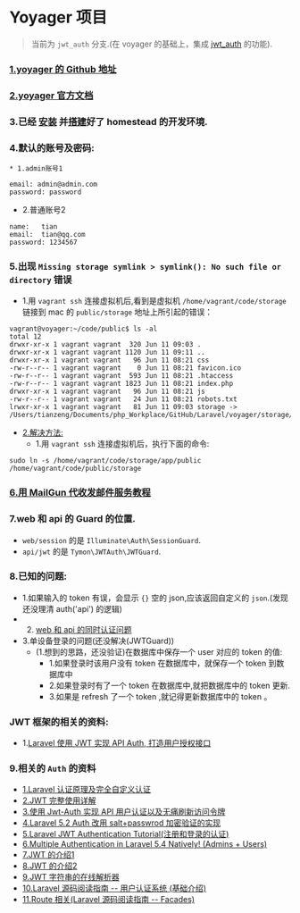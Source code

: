 # Yoyager 项目
> 当前为 `jwt_auth` 分支.(在 voyager 的基础上，集成 [jwt_auth](https://laravel-china.org/articles/13734/using-tymondesignsjwt-auth-to-build-web-and-api-authentication-system) 的功能).


### [1.yoyager 的 Github 地址](https://github.com/the-control-group/voyager)
### [2.yoyager 官方文档](https://voyager.readme.io/docs)
### 3.已经 [安装](https://laravel-china.org/docs/laravel/5.6/installation/1352) 并[搭建](https://laravel-china.org/docs/laravel/5.6/homestead/1355#configuring-homestead)好了 homestead 的开发环境.
### 4.默认的账号及密码:
    * 1.admin账号1
```
email: admin@admin.com
password: password
```

* 2.普通账号2
```$xslt
name:   tian
email:  tian@qq.com
password: 1234567

```

### 5.出现 `Missing storage symlink > symlink(): No such file or directory` 错误
* 1.用 `vagrant ssh` 连接虚拟机后,看到是虚拟机 `/home/vagrant/code/storage` 链接到 mac 的 `public/storage` 地址上所引起的错误：

```$xslt
vagrant@voyager:~/code/public$ ls -al
total 12
drwxr-xr-x 1 vagrant vagrant  320 Jun 11 09:03 .
drwxr-xr-x 1 vagrant vagrant 1120 Jun 11 09:11 ..
drwxr-xr-x 1 vagrant vagrant   96 Jun 11 08:21 css
-rw-r--r-- 1 vagrant vagrant    0 Jun 11 08:21 favicon.ico
-rw-r--r-- 1 vagrant vagrant  593 Jun 11 08:21 .htaccess
-rw-r--r-- 1 vagrant vagrant 1823 Jun 11 08:21 index.php
drwxr-xr-x 1 vagrant vagrant   96 Jun 11 08:21 js
-rw-r--r-- 1 vagrant vagrant   24 Jun 11 08:21 robots.txt
lrwxr-xr-x 1 vagrant vagrant   81 Jun 11 09:03 storage -> /Users/tianzeng/Documents/php_Workplace/GitHub/Laravel/voyager/storage/app/public

```


* [2.解决方法:](https://laracasts.com/discuss/channels/servers/creating-symbolic-link-on-homestead)
    * 1.用 `vagrant ssh` 连接虚拟机后，执行下面的命令:
```$xslt
sudo ln -s /home/vagrant/code/storage/app/public /home/vagrant/code/public/storage

```

### [6.用 MailGun 代收发邮件服务教程](https://devdojo.com/blog/tutorials/sending-emails-with-laravel-and-mailgun)

### 7.web 和 api 的 Guard 的位置.
* `web/session` 的是 `Illuminate\Auth\SessionGuard`.
* `api/jwt` 的是 `Tymon\JWTAuth\JWTGuard`.

### 8.已知的问题:
* 1.如果输入的 token 有误，会显示 `{}` 空的 json,应该返回自定义的 `json`.(发现还没理清 auth('api') 的逻辑)
* 2. [web 和 api 的同时认证问题](https://laravel-china.org/articles/13734/using-tymondesignsjwt-auth-to-build-web-and-api-authentication-system)
* 3.单设备登录的问题(还没解决(JWTGuard))
    * (1.想到的思路，还没验证)在数据库中保存一个 user 对应的 token 的值:
        * 1.如果登录时该用户没有 token 在数据库中，就保存一个 token 到数据库中
        * 2.如果登录时有了一个 token 在数据库中,就把数据库中的 token 更新.
        * 3.如果是 refresh 了一个 token ,就记得更新数据库中的 token 。
    
  
  
### JWT 框架的相关的资料:
* 1.[Laravel 使用 JWT 实现 API Auth, 打造用户授权接口](https://laravel-china.org/articles/6216/laravel-uses-jwt-to-implement-api-auth-to-build-user-authorization-interfaces)
  
  
### 9.相关的 `Auth` 的资料
* [1.Laravel 认证原理及完全自定义认证](https://laravel-china.org/articles/3825/laravel-authentication-principle-and-full-custom-authentication)
* [2.JWT 完整使用详解](https://laravel-china.org/articles/10885/full-use-of-jwt)
* [3.使用 Jwt-Auth 实现 API 用户认证以及无痛刷新访问令牌](https://laravel-china.org/articles/7264/using-jwt-auth-to-implement-api-user-authentication-and-painless-refresh-access-token)
* [4.Laravel 5.2 Auth 改用 salt+passwrod 加密验证的实现](https://laravel-china.org/articles/1989/laravel-52-auth-switch-to-saltpasswrod-encryption-authentication)
* [5.Laravel JWT Authentication Tutorial(注册和登录的认证)](https://appdividend.com/2018/02/24/laravel-jwt-authentication-tutorial/#Laravel_JWT_Authentication_Tutorial)
* [6.Multiple Authentication in Laravel 5.4 Natively! (Admins + Users) ](https://www.youtube.com/watch?list=PLwAKR305CRO9S6KVHMJYqZpjPzGPWuQ7Q&v=iKRLrJXNN4M)
* [7.JWT 的介绍1](https://scotch.io/tutorials/the-anatomy-of-a-json-web-token)
* [8.JWT 的介绍2](https://juejin.im/entry/577b7b56a3413100618c2938)
* [9.JWT 字符串的在线解析器](https://jwt.io/)
* [10.Laravel 源码阅读指南 -- 用户认证系统 (基础介绍)](https://laravel-china.org/articles/13504/laravel-source-reading-guide-user-authentication-system-basic-introduction)
* [11.Route 相关(Laravel 源码阅读指南 -- Facades)](https://laravel-china.org/articles/12676/laravel-source-code-reading-guide-facades)





